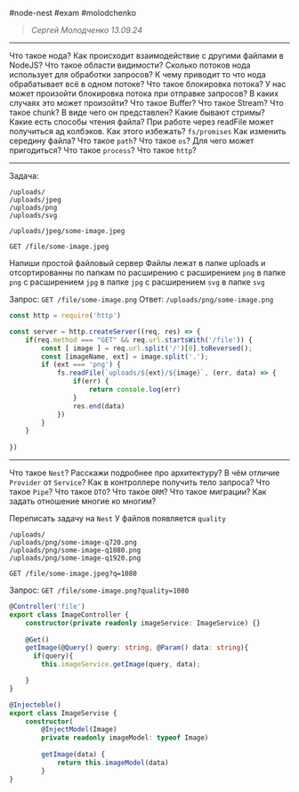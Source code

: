 #node-nest
#exam 
#molodchenko

> *Сергей Молодченко*
> *13.09.24*
---

Что такое нода?
Как происходит взаимодействие с другими файлами в NodeJS?
Что такое области видимости?
Сколько потоков нода использует для обработки запросов?
К чему приводит то что нода обрабатывает всё в одном потоке?
Что такое блокировка потока?
У нас может произойти блокировка потока при отправке запросов?
В каких случаях это может произойти?
Что такое Buffer?
Что такое Stream?
Что такое chunk? В виде чего он представлен?
Какие бывают стримы?
Какие есть способы чтения файла?
При работе через readFile может получиться ад колбэков. Как этого избежать? `fs/promises`
Как изменить середину файла?
Что такое `path`?
Что такое `os`?
Для чего может пригодиться?
Что такое `process`?
Что такое `http`?

---
Задача:
```
/uploads/
/uploads/jpeg
/uploads/png
/uploads/svg

/uploads/jpeg/some-image.jpeg

GET /file/some-image.jpeg
```
Напиши простой файловый сервер
Файлы лежат в папке uploads и отсортированны по папкам по расширению
с расширением `png` в папке `png`
с расширением `jpg` в папке `jpg`
с расширением `svg` в папке `svg`

Запрос:
`GET /file/some-image.png`
Ответ: 
`/uploads/png/some-image.png`

```ts
const http = require('http')

const server = http.createServer((req, res) => {
    if(req.method === "GET" && req.url.startsWith('/file')) {
        const [ image ] = req.url.split('/')[0].toReversed();
        const [imageName, ext] = image.split('.');
        if (ext === 'png') {
            fs.readFile(`uploads/${ext}/${image}`, (err, data) => {
                if(err) {
                    return console.log(err)
                }
                res.end(data)
            })
        }
    }
    
})
```
---
Что такое `Nest`?
Расскажи подробнее про архитектуру?
В чём отличие `Provider` от `Service`?
Как в контроллере получить тело запроса?
Что такое `Pipe`?
Что такое `DTO`?
Что такое `ORM`?
Что такое миграции?
Как задать отношение многие ко многим?

Переписать задачу на `Nest`
У файлов появляется `quality`
```
/uploads/
/uploads/png/some-image-q720.png
/uploads/png/some-image-q1080.png
/uploads/png/some-image-q1920.png

GET /file/some-image.jpeg?q=1080
```
Запрос:
`GET /file/some-image.png?quality=1080`

```ts
@Controller('file')
export class ImageController {
    constructor(private readonly imageService: ImageService) {}
    
    @Get()
    getImage(@Query() query: string, @Param() data: string){
      if(query){
        this.imageService.getImage(query, data);

    }
}

@Injecteble()
export class ImageServise {
    constructor(
        @InjectModel(Image)
        private readonly imageModel: typeof Image)
        
        getImage(data) {
            return this.imageModel(data)
        }
}
```
